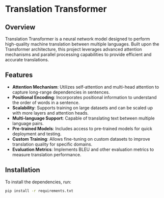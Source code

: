 # Translation Transformer

## Overview
Translation Transformer is a neural network model designed to perform high-quality machine translation between multiple languages. Built upon the Transformer architecture, this project leverages advanced attention mechanisms and parallel processing capabilities to provide efficient and accurate translations.

## Features
- **Attention Mechanism**: Utilizes self-attention and multi-head attention to capture long-range dependencies in sentences.
- **Positional Encoding**: Incorporates positional information to understand the order of words in a sentence.
- **Scalability**: Supports training on large datasets and can be scaled up with more layers and attention heads.
- **Multi-language Support**: Capable of translating text between multiple language pairs.
- **Pre-trained Models**: Includes access to pre-trained models for quick deployment and testing.
- **Custom Training**: Allows fine-tuning on custom datasets to improve translation quality for specific domains.
- **Evaluation Metrics**: Implements BLEU and other evaluation metrics to measure translation performance.

## Installation
To install the dependencies, run:
```bash
pip install -r requirements.txt

